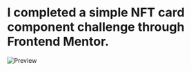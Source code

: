 # I completed a simple NFT card component challenge through Frontend Mentor.

![Preview](https://afankhan.com/images/chrome-08-05-22_HVE.png)

